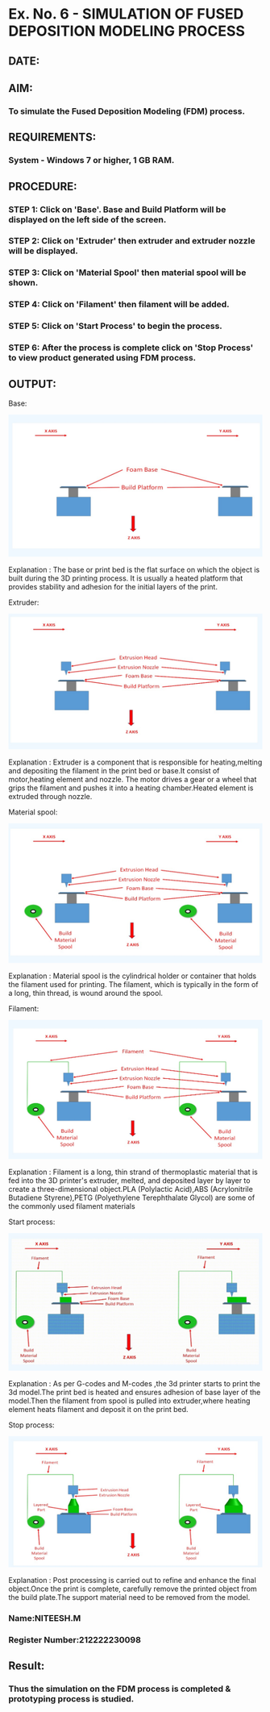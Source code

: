 # Ex. No. 6 - SIMULATION OF FUSED DEPOSITION MODELING PROCESS

## DATE: 
## AIM:
### To simulate the Fused Deposition Modeling (FDM) process.

## REQUIREMENTS:
### System - Windows 7 or higher, 1 GB RAM.

## PROCEDURE:
### STEP 1: Click on 'Base'. Base and Build Platform will be displayed on the left side of the screen.
### STEP 2: Click on 'Extruder' then extruder and extruder nozzle will be displayed.
### STEP 3: Click on 'Material Spool' then material spool will be shown.
### STEP 4: Click on 'Filament' then filament will be added.
### STEP 5: Click on 'Start Process' to begin the process.
### STEP 6: After the process is complete click on 'Stop Process' to view product generated using FDM process.

## OUTPUT:

Base:

![eig](6.jpg)

Explanation :
The base or print bed is the flat surface on which the object is built during the 3D printing process. It is usually a heated platform that provides stability and adhesion for the initial layers of the print.

Extruder:

![eig](6.1.jpg)

Explanation :
Extruder is a component that is responsible for heating,melting and depositing the filament in the print bed or base.It consist of motor,heating element and nozzle. The motor drives a gear or a wheel that grips the filament and pushes it into a heating chamber.Heated element is extruded through nozzle.

Material spool:

![eig](6.2.jpg)

Explanation :
Material spool is the cylindrical holder or container that holds the filament used for printing. The filament, which is typically in the form of a long, thin thread, is wound around the spool.

Filament:

![eig](6.3.jpg)

Explanation :
Filament is a long, thin strand of thermoplastic material that is fed into the 3D printer's extruder, melted, and deposited layer by layer to create a three-dimensional object.PLA (Polylactic Acid),ABS (Acrylonitrile Butadiene Styrene),PETG (Polyethylene Terephthalate Glycol) are some of the commonly used filament materials

Start process:

![eig](6.4.jpg)

Explanation :
As per G-codes and M-codes ,the 3d printer starts to print the 3d model.The print bed is heated and ensures adhesion of base layer of the model.Then the filament from spool is pulled into extruder,where heating element heats filament and deposit it on the print bed.

Stop process:

![eig](6.5.jpg)

Explanation :
Post processing is carried out to refine and enhance the final object.Once the print is complete, carefully remove the printed object from the build plate.The support material need to be removed from the model.

### Name:NITEESH.M
### Register Number:212222230098

## Result:
### Thus the simulation on the FDM process is completed & prototyping process is studied.
